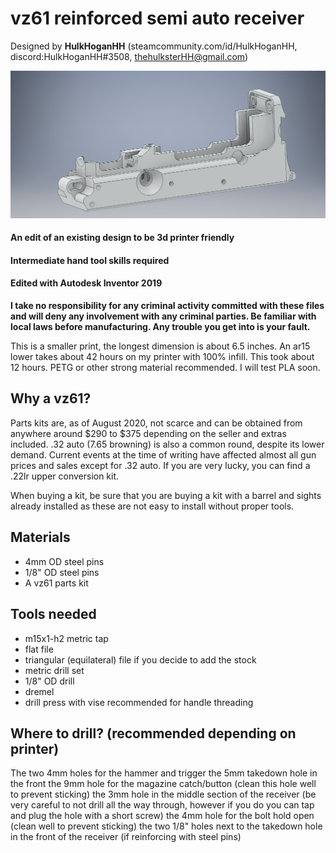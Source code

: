 # vz61 reinforced semi auto receiver

Designed by **HulkHoganHH** (steamcommunity.com/id/HulkHoganHH, discord:HulkHoganHH#3508, thehulksterHH@gmail.com)

![An image of the vz61 reinforced semi auto receiver](screenshot.png)

#### An edit of an existing design to be 3d printer friendly
#### Intermediate hand tool skills required
#### Edited with Autodesk Inventor 2019

**I take no responsibility for any criminal activity committed with these files and will deny any involvement with any criminal parties. Be familiar with local laws before manufacturing. Any trouble you get into is your fault.**

This is a smaller print, the longest dimension is about 6.5 inches. An ar15 lower takes about 42 hours on my printer with 100% infill. This took about 12 hours.
PETG or other strong material recommended. I will test PLA soon.

## Why a vz61?
Parts kits are, as of August 2020, not scarce and can be obtained from anywhere around $290 to $375 depending on the seller and extras included. .32 auto (7.65 browning) is also a common round, despite its lower demand. Current events at the time of writing have affected almost all gun prices and sales except for .32 auto. If you are very lucky, you can find a .22lr upper conversion kit.

When buying a kit, be sure that you are buying a kit with a barrel and sights already installed as these are not easy to install without proper tools. 

## Materials
- 4mm OD steel pins
- 1/8" OD steel pins
- A vz61 parts kit

## Tools needed
- m15x1-h2 metric tap
- flat file 
- triangular (equilateral) file if you decide to add the stock
- metric drill set
- 1/8" OD drill
- dremel
- drill press with vise recommended for handle threading

## Where to drill? (recommended depending on printer)
The two 4mm holes for the hammer and trigger
the 5mm takedown hole in the front
the 9mm hole for the magazine catch/button (clean this hole well to prevent sticking)
the 3mm hole in the middle section of the receiver (be very careful to not drill all the way through, however if you do you can tap and plug the hole with a short screw)
the 4mm hole for the bolt hold open (clean well to prevent sticking)
the two 1/8" holes next to the takedown hole in the front of the receiver (if reinforcing with steel pins)
